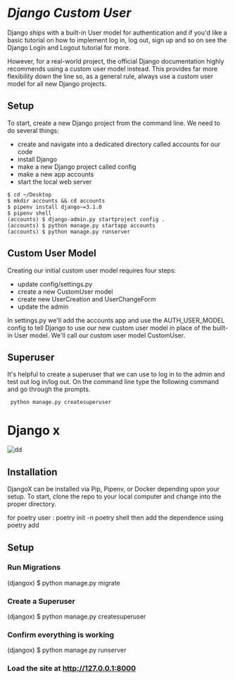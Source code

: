 # ***Django Custom User***

Django ships with a built-in User model for authentication and if you'd like a basic tutorial on how to implement log in, log out, sign up and so on see the Django Login and Logout tutorial for more.

However, for a real-world project, the official Django documentation highly recommends using a custom user model instead. This provides far more flexibility down the line so, as a general rule, always use a custom user model for all new Django projects.

## Setup

To start, create a new Django project from the command line. We need to do several things:

* create and navigate into a dedicated directory called accounts for our code
* install Django
* make a new Django project called config
* make a new app accounts
* start the local web server

```
$ cd ~/Desktop
$ mkdir accounts && cd accounts
$ pipenv install django~=3.1.0
$ pipenv shell
(accounts) $ django-admin.py startproject config .
(accounts) $ python manage.py startapp accounts
(accounts) $ python manage.py runserver
```

## Custom User Model

Creating our initial custom user model requires four steps:

* update config/settings.py
* create a new CustomUser model
* create new UserCreation and UserChangeForm
* update the admin

In settings.py we'll add the accounts app and use the AUTH_USER_MODEL config to tell Django to use our new custom user model in place of the built-in User model. We'll call our custom user model CustomUser.

## Superuser

It's helpful to create a superuser that we can use to log in to the admin and test out log in/log out. On the command line type the following command and go through the prompts.

```
 python manage.py createsuperuser
```

# Django x


![dd](https://github.com/wsvincent/djangox/raw/master/homepage.png)
## Installation

DjangoX can be installed via Pip, Pipenv, or Docker depending upon your setup. To start, clone the repo to your local computer and change into the proper directory.

for poetry user :
poetry init -n
poetry shell
then add the dependence using poetry add 

## Setup

### Run Migrations

(djangox) $ python manage.py migrate

### Create a Superuser

(djangox) $ python manage.py createsuperuser

### Confirm everything is working

(djangox) $ python manage.py runserver

### Load the site at <http://127.0.0.1:8000>
